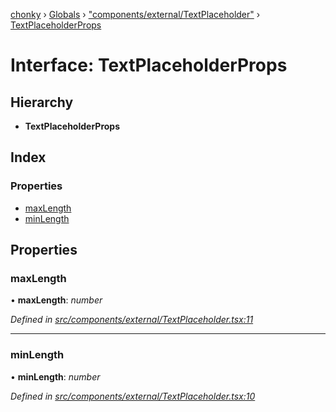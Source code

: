 [chonky](../README.md) › [Globals](../globals.md) › ["components/external/TextPlaceholder"](../modules/_components_external_textplaceholder_.md) › [TextPlaceholderProps](_components_external_textplaceholder_.textplaceholderprops.md)

# Interface: TextPlaceholderProps

## Hierarchy

* **TextPlaceholderProps**

## Index

### Properties

* [maxLength](_components_external_textplaceholder_.textplaceholderprops.md#maxlength)
* [minLength](_components_external_textplaceholder_.textplaceholderprops.md#minlength)

## Properties

###  maxLength

• **maxLength**: *number*

*Defined in [src/components/external/TextPlaceholder.tsx:11](https://github.com/TimboKZ/Chonky/blob/01ce777/src/components/external/TextPlaceholder.tsx#L11)*

___

###  minLength

• **minLength**: *number*

*Defined in [src/components/external/TextPlaceholder.tsx:10](https://github.com/TimboKZ/Chonky/blob/01ce777/src/components/external/TextPlaceholder.tsx#L10)*
